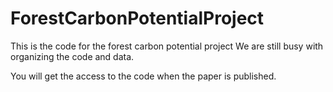 # ForestCarbonPotentialProject
This is the code for the forest carbon potential project
We are still busy with organizing the code and data.

You will get the access to the code when the paper is published.

